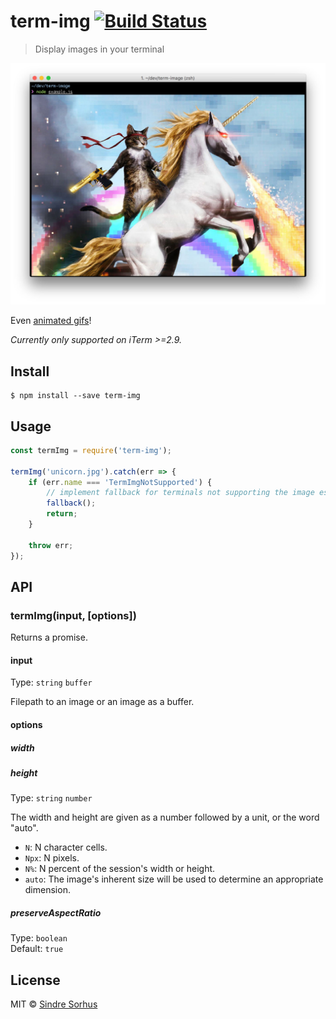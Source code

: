 # term-img [![Build Status](https://travis-ci.org/sindresorhus/term-img.svg?branch=master)](https://travis-ci.org/sindresorhus/term-img)

> Display images in your terminal

![](screenshot.jpg)

Even [animated gifs](https://github.com/vdemedes/gifi)!

*Currently only supported on iTerm >=2.9.*


## Install

```
$ npm install --save term-img
```


## Usage

```js
const termImg = require('term-img');

termImg('unicorn.jpg').catch(err => {
	if (err.name === 'TermImgNotSupported') {
		// implement fallback for terminals not supporting the image escape
		fallback();
		return;
	}

	throw err;
});
```


## API

### termImg(input, [options])

Returns a promise.

#### input

Type: `string` `buffer`

Filepath to an image or an image as a buffer.

#### options

##### width
##### height

Type: `string` `number`

The width and height are given as a number followed by a unit, or the word "auto".

- `N`: N character cells.
- `Npx`: N pixels.
- `N%`: N percent of the session's width or height.
- `auto`: The image's inherent size will be used to determine an appropriate dimension.

##### preserveAspectRatio

Type: `boolean`<br>
Default: `true`


## License

MIT © [Sindre Sorhus](https://sindresorhus.com)
